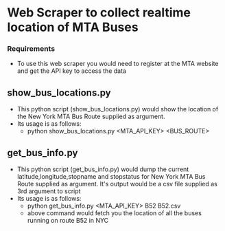 # Web Scraper to collect realtime location of MTA Buses

### Requirements
* To use this web scraper you would need to register at the MTA website and get the API key to access the data

## show_bus_locations.py
* This python script (show_bus_locations.py) would show the location of the New York MTA Bus Route supplied as argument.
* Its usage is as follows:
   * python show_bus_locations.py \<MTA_API_KEY\> \<BUS_ROUTE\>


## get_bus_info.py 
* This python script (get_bus_info.py) would dump the current latitude,longitude,stopname and stopstatus for New York MTA Bus Route supplied as argument. It's output would be a csv file supplied as 3rd argument to script
* Its usage is as follows:
   * python get_bus_info.py \<MTA_API_KEY\> B52 B52.csv
   * above command would fetch you the location of all the buses running on route B52 in NYC

